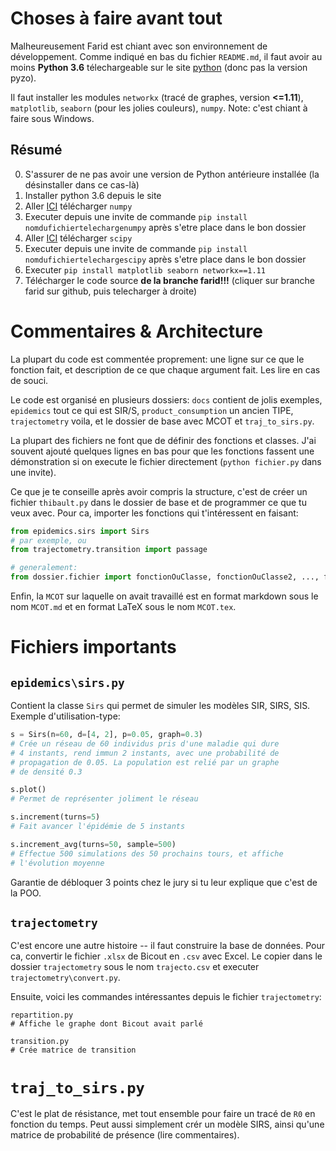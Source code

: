 # Choses à faire avant tout

Malheureusement Farid est chiant avec son environnement de développement. Comme indiqué en bas du fichier `README.md`, il faut avoir au moins **Python 3.6** télechargeable sur le site [python](https://python.org) (donc pas la version pyzo).

Il faut installer les modules `networkx` (tracé de graphes, version **<=1.11**), `matplotlib`, `seaborn` (pour les jolies couleurs), `numpy`. Note: c'est chiant à faire sous Windows.

## Résumé

0. S'assurer de ne pas avoir une version de Python antérieure installée (la désinstaller dans ce cas-là)
1. Installer python 3.6 depuis le site
2. Aller [ICI](https://www.lfd.uci.edu/~gohlke/pythonlibs/#numpy) télécharger `numpy`
3. Executer depuis une invite de commande `pip install nomdufichiertelechargenumpy` après s'etre place dans le bon dossier
4. Aller [ICI](https://www.lfd.uci.edu/~gohlke/pythonlibs/#scipy) télécharger `scipy`
5. Executer depuis une invite de commande `pip install nomdufichiertelechargescipy` après s'etre place dans le bon dossier
6. Executer `pip install matplotlib seaborn networkx==1.11`
7. Télécharger le code source **de la branche farid!!!** (cliquer sur branche farid sur github, puis telecharger à droite)

# Commentaires & Architecture

La plupart du code est commentée proprement: une ligne sur ce que le fonction fait, et description de ce que chaque argument fait. Les lire en cas de souci.

Le code est organisé en plusieurs dossiers: `docs` contient de jolis exemples, `epidemics` tout ce qui est SIR/S, `product_consumption` un ancien TIPE, `trajectometry` voila, et le dossier de base avec MCOT et `traj_to_sirs.py`.

La plupart des fichiers ne font que de définir des fonctions et classes. J'ai souvent ajouté quelques lignes en bas pour que les fonctions fassent une démonstration si on execute le fichier directement (`python fichier.py` dans une invite).

Ce que je te conseille après avoir compris la structure, c'est de créer un fichier `thibault.py` dans le dossier de base et de programmer ce que tu veux avec. Pour ca, importer les fonctions qui t'intéressent en faisant:

```python
from epidemics.sirs import Sirs
# par exemple, ou
from trajectometry.transition import passage

# generalement:
from dossier.fichier import fonctionOuClasse, fonctionOuClasse2, ..., fonctionOuClasseN
```

Enfin, la `MCOT` sur laquelle on avait travaillé est en format markdown sous le nom `MCOT.md` et en format LaTeX sous le nom `MCOT.tex`.

# Fichiers importants

## `epidemics\sirs.py`

Contient la classe `Sirs` qui permet de simuler les modèles SIR, SIRS, SIS. Exemple d'utilisation-type:
```python
s = Sirs(n=60, d=[4, 2], p=0.05, graph=0.3)
# Crée un réseau de 60 individus pris d'une maladie qui dure
# 4 instants, rend immun 2 instants, avec une probabilité de
# propagation de 0.05. La population est relié par un graphe
# de densité 0.3

s.plot()
# Permet de représenter joliment le réseau

s.increment(turns=5)
# Fait avancer l'épidémie de 5 instants

s.increment_avg(turns=50, sample=500)
# Effectue 500 simulations des 50 prochains tours, et affiche
# l'évolution moyenne
```

Garantie de débloquer 3 points chez le jury si tu leur explique que c'est de la POO.

## `trajectometry`

C'est encore une autre histoire -- il faut construire la base de données. Pour ca, convertir le fichier `.xlsx` de Bicout en `.csv` avec Excel. Le copier dans le dossier `trajectometry` sous le nom `trajecto.csv` et executer `trajectometry\convert.py`.

Ensuite, voici les commandes intéressantes depuis le fichier `trajectometry`:

    repartition.py
    # Affiche le graphe dont Bicout avait parlé

    transition.py
    # Crée matrice de transition

# `traj_to_sirs.py`

C'est le plat de résistance, met tout ensemble pour faire un tracé de `R0` en fonction du temps. Peut aussi simplement crér un modèle SIRS, ainsi qu'une matrice de probabilité de présence (lire commentaires).

